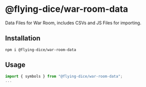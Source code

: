 # @flying-dice/war-room-data

Data Files for War Room, includes CSVs and JS Files for importing.

## Installation

`npm i @flying-dice/war-room-data`

## Usage

```javascript
import { symbols } from "@flying-dice/war-room-data";
...
```
